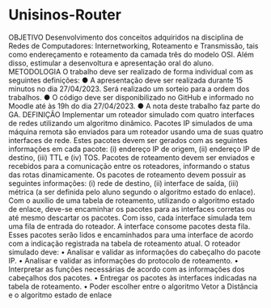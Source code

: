 # Unisinos-Router

OBJETIVO
Desenvolvimento dos conceitos adquiridos na disciplina de Redes de Computadores: Internetworking, Roteamento e Transmissão, tais como endereçamento e roteamento da camada três do modelo OSI. Além disso, estimular a desenvoltura e apresentação oral do aluno.
METODOLOGIA
O trabalho deve ser realizado de forma individual com as seguintes definições:
● A apresentação deve ser realizada durante 15 minutos no dia 27/04/2023. Será realizado um sorteio para a ordem dos trabalhos.
● O código deve ser disponibilizado no GitHub e informado no Moodle até às 19h do dia 27/04/2023.
● A nota deste trabalho faz parte do GA.
DEFINIÇÃO
Implementar um roteador simulado com quatro interfaces de redes utilizando um algoritmo dinâmico. Pacotes IP simulados de uma máquina remota são enviados para um roteador usando uma de suas quatro interfaces de rede. Estes pacotes devem ser gerados com as seguintes informações em cada pacote: 
(i) endereço IP de origem, 
(ii) endereço IP de destino, 
(iii) TTL e
(iv) TOS.
Pacotes de roteamento devem ser enviados e recebidos para a comunicação entre os roteadores, informando o status das rotas dinamicamente. Os pacotes de roteamento devem possuir as seguintes informações:
(i) rede de destino,
(ii) interface de saída,
(iii) métrica (a ser definida pelo aluno segundo o algoritmo estado do enlace). 
Com o auxílio de uma tabela de roteamento, utilizando o algoritmo estado de enlace, deve-se encaminhar os pacotes para as interfaces corretas ou até mesmo descartar os pacotes. Com isso, cada interface simulada tem uma fila de entrada do roteador. A interface consome pacotes desta fila. Esses pacotes serão lidos e encaminhados para uma interface de acordo com a indicação registrada na tabela de roteamento atual. 
O roteador simulado deve:
• Analisar e validar as informações do cabeçalho do pacote IP.
• Analisar e validar as informações do protocolo de roteamento.
• Interpretar as funções necessárias de acordo com as informações dos cabeçalhos dos pacotes.
• Entregar os pacotes às interfaces indicadas na tabela de roteamento.
• Poder escolher entre o algoritmo Vetor a Distância e o algoritmo estado de enlace
